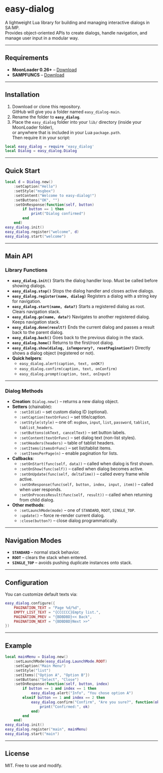 # easy-dialog
A lightweight Lua library for building and managing interactive dialogs in SA:MP.  
Provides object-oriented APIs to create dialogs, handle navigation, and manage user input in a modular way.

---
## Requirements
- **MoonLoader 0.26+** – [Download](https://www.blast.hk/threads/13305/)  
- **SAMPFUNCS** – [Download](https://www.blast.hk/threads/17/)  
---
## Installation
1. Download or clone this repository.  
   GitHub will give you a folder named `easy_dialog-main`.  
2. Rename the folder to **`easy_dialog`**.  
3. Place the `easy_dialog` folder into your `lib/` directory (inside your MoonLoader folder),  
   or anywhere that is included in your Lua `package.path`.  
Then require it in your script:
```lua
local easy_dialog = require 'easy_dialog'
local Dialog = easy_dialog.Dialog
````
---
## Quick Start
```lua
local d = Dialog.new()
    :setCaption("Hello")
    :setStyle("msgbox")
    :setContent("Welcome to easy-dialog!")
    :setButtons("OK", "")
    :setOnResponse(function(self, button)
        if button == 1 then
            print("Dialog confirmed")
        end
    end)
easy_dialog.init()
easy_dialog.register("welcome", d)
easy_dialog.start("welcome")
```
---
## Main API
### Library Functions
* **`easy_dialog.init()`**
  Starts the dialog handler loop. Must be called before showing dialogs.
* **`easy_dialog.stop()`**
  Stops the dialog handler and closes active dialogs.
* **`easy_dialog.register(name, dialog)`**
  Registers a dialog with a string key for navigation.
* **`easy_dialog.start(name, data?)`**
  Starts a registered dialog as root. Clears navigation stack.
* **`easy_dialog.go(name, data?)`**
  Navigates to another registered dialog. Keeps navigation stack.
* **`easy_dialog.done(result?)`**
  Ends the current dialog and passes a result back to the parent dialog.
* **`easy_dialog.back()`**
  Goes back to the previous dialog in the stack.
* **`easy_dialog.home()`**
  Returns to the first/root dialog.
* **`easy_dialog.show(dialog, isTemporary?, resetPagination?)`**
  Directly shows a dialog object (registered or not).
* **Quick helpers**:
  * `easy_dialog.alert(caption, text, onOK?)`
  * `easy_dialog.confirm(caption, text, onConfirm)`
  * `easy_dialog.prompt(caption, text, onInput)`
---
### Dialog Methods
* **Creation**: `Dialog.new()` – returns a new dialog object.
* **Setters** (chainable):
  * `:setId(id)` – set custom dialog ID (optional).
  * `:setCaption(textOrFunc)` – set title/caption.
  * `:setStyle(style)` – one of: `msgbox`, `input`, `list`, `password`, `tablist`, `tablist_headers`.
  * `:setButtons(okText, cancelText)` – set button labels.
  * `:setContent(textOrFunc)` – set dialog text (non-list styles).
  * `:setHeaders(headers)` – table of tablist headers.
  * `:setItems(itemsOrFunc)` – set list/tablist items.
  * `:setItemsPerPage(n)` – enable pagination for lists.
* **Callbacks**:
  * `:setOnStart(func(self, data))` – called when dialog is first shown.
  * `:setOnShow(func(self))` – called when dialog becomes active.
  * `:setOnUpdate(func(self, deltaTime))` – called every frame while active.
  * `:setOnResponse(func(self, button, index, input, item))` – called when user responds.
  * `:setOnProcessResult(func(self, result))` – called when returning from child dialog.
* **Other methods**:
  * `:setLaunchMode(mode)` – one of `STANDARD`, `ROOT`, `SINGLE_TOP`.
  * `:update()` – force re-render current dialog.
  * `:close(button?)` – close dialog programmatically.
---
## Navigation Modes
* **`STANDARD`** – normal stack behavior.
* **`ROOT`** – clears the stack when entered.
* **`SINGLE_TOP`** – avoids pushing duplicate instances onto stack.
---
## Configuration
You can customize default texts via:
```lua
easy_dialog.configure({
    PAGINATION_TEXT = "Page %d/%d",
    EMPTY_LIST_TEXT = "{CCCCCC}Empty list.",
    PAGINATION_PREV = "{BDBDBD}<< Back",
    PAGINATION_NEXT = "{BDBDBD}Next >>"
})
```
---
## Example
```lua
local mainMenu = Dialog.new()
    :setLaunchMode(easy_dialog.LaunchMode.ROOT)
    :setCaption("Main Menu")
    :setStyle("list")
    :setItems({"Option A", "Option B"})
    :setButtons("Select", "Close")
    :setOnResponse(function(self, button, index)
        if button == 1 and index == 1 then
            easy_dialog.alert("Info", "You chose option A")
        elseif button == 1 and index == 2 then
            easy_dialog.confirm("Confirm", "Are you sure?", function(ok)
                print("Confirmed:", ok)
            end)
        end
    end)
easy_dialog.init()
easy_dialog.register("main", mainMenu)
easy_dialog.start("main")
```
---
## License
MIT. Free to use and modify.
